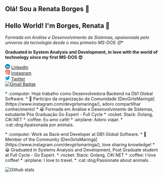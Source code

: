 ## Olá! Sou a Renata Borges 👋
## Hello World! I'm Borges, Renata 👋

*Formada em Análise e Desenvolvimento de  Sistemas, apaixonada pelo universo da tecnologia desde o meu primeiro MS-DOS :heart_eyes:**  

**Graduated in System Analysis and Development, in love with the world of technology since my first MS-DOS :heart_eyes:**  

<a href="https://https://www.linkedin.com/in/renataborgestech/"><img src="linkedin.png" width="16"></img></a> [LinkedIn](https://www.linkedin.com/in/renataborgestech/)<br>
<a href="https://www.instagram.com/renataf_borges/"><img src="instagram.png" width="16"></img></a> [Instagram](https://www.instagram.com/renataf_borges/)<br>
<a href="https://www.twitter.com/reehappy/"><img src="twitter.png" width="16"></img></a> [Twitter](https://www.twitter.com/reehappy/)<br>
[![Gmail Badge](https://img.shields.io/badge/-renata.francisborges@gmail.com-c14438?style=flat-square&logo=Gmail&logoColor=white&link=mailto:renata.francisborges@gmail.com)](mailto:renata.francisborges@gmail.com)
<p>
* :computer:  Hoje trabalho como Desenvolvedora Backend na Db1 Global Software.
* 🙏  Participo da organização da Comunidade [DevGirlsMaringá](https://www.instagram.com/devgirlsmaringa/), adoro compartilhar conhecimento!
* 😀  Formada em Análise e Desenvolvimento de Sistemas, estudante Pós Graduação Go Expert - Full Cycle
* :rocket: Stack: Golang, C#/.NET
* :coffee: Eu amo café!
* :airplane: Adoro viajar.
* :cat::dog:Apaixonada por animais.
<p>
* :computer: Work as Back-end Developer at DB1 Global Software.
* 🙏 Member of the Community [DevGirlsMaringá](https://www.instagram.com/devgirlsmaringa/), love sharing knowledge!
* 😀 Graduated in Systems Analysis and Development, Post Graduate student at Full Cycle - Go Expert.
* :rocket: Stack: Golang, C#/.NET
* :coffee: I love coffee!
* :airplane: I love to travel.
* :cat::dog:Passionate about animals.

![Github stats](https://github-readme-stats.vercel.app/api?username=renatafborges&theme=radical&count_private=true&show_icons=true)

